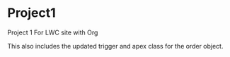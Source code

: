 # Project1
Project 1 For LWC site with Org

This also includes the updated trigger and apex class for the order object. 
